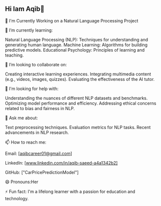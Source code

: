 ## Hi Iam Aqib👋
🔭 I'm Currently Working on a Natural Language Processing Project

🌱 I’m currently learning:

Natural Language Processing (NLP): Techniques for understanding and generating human language.
Machine Learning: Algorithms for building predictive models.
Educational Psychology: Principles of learning and teaching.

👯 I’m looking to collaborate on:

Creating interactive learning experiences.
Integrating multimedia content (e.g., videos, images, quizzes).
Evaluating the effectiveness of the AI tutor.

🤔 I'm looking for help with:

Understanding the nuances of different NLP datasets and benchmarks.
Optimizing model performance and efficiency.
Addressing ethical concerns related to bias and fairness in NLP.

💬 Ask me about:

Text preprocessing techniques.
Evaluation metrics for NLP tasks.
Recent advancements in NLP research.

📫 How to reach me:

Email: [aqibcareer01@gmail.com]

LinkedIn: [www.linkedin.com/in/aqib-saeed-a4a1342b2]

GitHub: ["CarPricePredictionModel"]

😄 Pronouns:Her

⚡ Fun fact: I'm a lifelong learner with a passion for education and technology.

